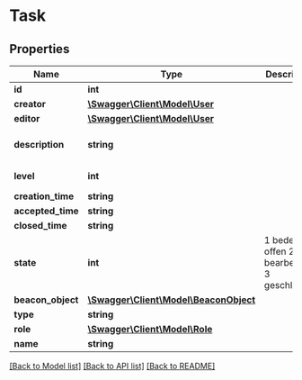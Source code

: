 # Task

## Properties
Name | Type | Description | Notes
------------ | ------------- | ------------- | -------------
**id** | **int** |  | [optional] 
**creator** | [**\Swagger\Client\Model\User**](User.md) |  | 
**editor** | [**\Swagger\Client\Model\User**](User.md) |  | [optional] 
**description** | **string** |  | [default to 'Kein Kommentar']
**level** | **int** |  | [default to 1]
**creation_time** | **string** |  | 
**accepted_time** | **string** |  | [optional] 
**closed_time** | **string** |  | [optional] 
**state** | **int** | 1 bedeutet offen 2 in bearbeitung 3 geschlossen | [optional] 
**beacon_object** | [**\Swagger\Client\Model\BeaconObject**](BeaconObject.md) |  | [optional] 
**type** | **string** |  | 
**role** | [**\Swagger\Client\Model\Role**](Role.md) |  | [optional] 
**name** | **string** |  | [optional] 

[[Back to Model list]](../README.md#documentation-for-models) [[Back to API list]](../README.md#documentation-for-api-endpoints) [[Back to README]](../README.md)


